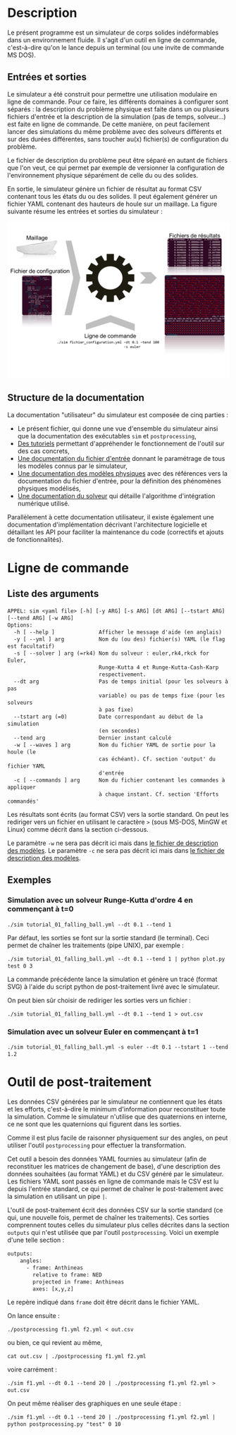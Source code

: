 # Description

Le présent programme est un simulateur de corps solides indéformables dans un
environnement fluide. Il s'agit d'un outil en ligne de commande, c'est-à-dire
qu'on le lance depuis un terminal (ou une invite de commande MS DOS).

## Entrées et sorties

Le simulateur a été construit pour permettre une utilisation modulaire en ligne
de commande. Pour ce faire, les différents domaines à configurer sont séparés :
la description du problème physique est faite dans un ou plusieurs fichiers
d'entrée et la description de la simulation (pas de temps, solveur...) est
faite en ligne de commande. De cette manière, on peut facilement lancer des
simulations du même problème avec des solveurs différents et sur des durées
différentes, sans toucher au(x) fichier(s) de configuration du problème.

Le fichier de description du problème peut être séparé en autant de fichiers
que l'on veut, ce qui permet par exemple de versionner la configuration de
l'environnement physique séparément de celle du ou des solides.

En sortie, le simulateur génère un fichier de résultat au format CSV contenant
tous les états du ou des solides. Il peut également générer un fichier YAML
contenant des hauteurs de houle sur un maillage. La figure suivante résume les
entrées et sorties du simulateur :

![](images/simulator_overview.svg)

## Structure de la documentation

La documentation "utilisateur" du simulateur est composée de cinq parties :

- Le présent fichier, qui donne une vue d'ensemble du simulateur ainsi que la
  documentation des exécutables `sim` et `postprocessing`,
- [Des tutoriels](tutorials.html) permettant d'appréhender le fonctionnement de
  l'outil sur des cas concrets,
- [Une documentation du fichier d'entrée](documentation_yaml.html) donnant le
  paramétrage de tous les modèles connus par le simulateur,
- [Une documentation des modèles physiques](modeles_reperes_et_conventions.html) avec des références vers la
  documentation du fichier d'entrée, pour la définition des phénomènes physiques
  modélisés,
- [Une documentation du solveur](solver.html) qui détaille l'algorithme
  d'intégration numérique utilisé.

Parallèlement à cette documentation utilisateur, il existe également une
documentation d'implémentation décrivant l'architecture logicielle et
détaillant les API pour faciliter la maintenance du code (correctifs et
ajouts de fonctionnalités).

# Ligne de commande

## Liste des arguments

~~~~~~~~~~~~~~~~~~~~ {.bash}
APPEL: sim <yaml file> [-h] [-y ARG] [-s ARG] [dt ARG] [--tstart ARG]
[--tend ARG] [-w ARG]
Options:
  -h [ --help ]              Afficher le message d'aide (en anglais)
  -y [ --yml ] arg           Nom du (ou des) fichier(s) YAML (le flag est facultatif)
  -s [ --solver ] arg (=rk4) Nom du solveur : euler,rk4,rkck for Euler,
                             Runge-Kutta 4 et Runge-Kutta-Cash-Karp
                             respectivement.
  --dt arg                   Pas de temps initial (pour les solveurs à pas
                             variable) ou pas de temps fixe (pour les solveurs
                             à pas fixe)
  --tstart arg (=0)          Date correspondant au début de la simulation
                             (en secondes)
  --tend arg                 Dernier instant calculé
  -w [ --waves ] arg         Nom du fichier YAML de sortie pour la houle (le
                             cas échéant). Cf. section 'output' du fichier YAML
                             d'entrée
  -c [ --commands ] arg      Nom du fichier contenant les commandes à appliquer
                             à chaque instant. Cf. section 'Efforts commandés'
~~~~~~~~~~~~~~~~~~~~

Les résultats sont écrits (au format CSV) vers la sortie standard. On peut les
rediriger vers un fichier en utilisant le caractère `>` (sous MS-DOS, MinGW et
Linux) comme décrit dans la section ci-dessous.

Le paramètre `-w` ne sera pas décrit ici mais dans [le fichier de description
des modèles](documentation_yaml.html#waves).
Le paramètre `-c` ne sera pas décrit ici mais dans [le fichier de description
des modèles](documentation_yaml.html#efforts-commandés).

## Exemples

### Simulation avec un solveur Runge-Kutta d'ordre 4 en commençant à t=0

~~~~~~~~~~~~~~~~~~~~ {.bash}
./sim tutorial_01_falling_ball.yml --dt 0.1 --tend 1
~~~~~~~~~~~~~~~~~~~~

Par défaut, les sorties se font sur la sortie standard (le terminal). Ceci
permet de chaîner les traitements (pipe UNIX), par exemple :

~~~~~~~~~~~~~~~~~~~~ {.bash}
./sim tutorial_01_falling_ball.yml --dt 0.1 --tend 1 | python plot.py test 0 3
~~~~~~~~~~~~~~~~~~~~

La commande précédente lance la simulation et génère un tracé (format SVG) à
l'aide du script python de post-traitement livré avec le simulateur.

On peut bien sûr choisir de rediriger les sorties vers un fichier :

~~~~~~~~~~~~~~~~~~~~ {.bash}
./sim tutorial_01_falling_ball.yml --dt 0.1 --tend 1 > out.csv
~~~~~~~~~~~~~~~~~~~~

### Simulation avec un solveur Euler en commençant à t=1

~~~~~~~~~~~~~~~~~~~~ {.bash}
./sim tutorial_01_falling_ball.yml -s euler --dt 0.1 --tstart 1 --tend 1.2
~~~~~~~~~~~~~~~~~~~~

# Outil de post-traitement

Les données CSV générées par le simulateur ne contiennent que les états et les
efforts, c'est-à-dire le minimum d'information pour reconstituer toute la
simulation. Comme le simulateur n'utilise que des quaternions en interne, ce ne
sont que les quaternions qui figurent dans les sorties.

Comme il est plus facile de raisonner physiquement sur des angles, on peut
utiliser l'outil `postprocessing` pour effectuer la transformation.

Cet outil a besoin des données YAML fournies au simulateur (afin de reconstituer les
matrices de changement de base), d'une description des données souhaitées (au
format YAML) et du CSV généré par le simulateur.
Les fichiers YAML sont passés en ligne de commande mais le CSV est lu depuis
l'entrée standard, ce qui permet de chaîner le post-traitement avec la
simulation en utilisant un pipe `|`.

L'outil de post-traitement écrit des données CSV sur la sortie standard (ce
qui, une nouvelle fois, permet de chaîner les traitements). Ces sorties
comprennent toutes celles du simulateur plus celles décrites dans la section
`outputs` qui n'est utilisée que par l'outil `postprocessing`. Voici un exemple
d'une telle section :

~~~~~~~~~~~~~~~~~~~~ {.yaml}
outputs:
    angles:
      - frame: Anthineas
        relative to frame: NED
        projected in frame: Anthineas
        axes: [x,y,z]
~~~~~~~~~~~~~~~~~~~~

Le repère indiqué dans `frame` doit être décrit dans le fichier YAML.

On lance ensuite :

~~~~~~~~~~~~~~~~~~~~ {.bash}
./postprocessing f1.yml f2.yml < out.csv
~~~~~~~~~~~~~~~~~~~~

ou bien, ce qui revient au même,

~~~~~~~~~~~~~~~~~~~~ {.bash}
cat out.csv | ./postprocessing f1.yml f2.yml
~~~~~~~~~~~~~~~~~~~~

voire carrément :

~~~~~~~~~~~~~~~~~~~~ {.bash}
./sim f1.yml --dt 0.1 --tend 20 | ./postprocessing f1.yml f2.yml > out.csv
~~~~~~~~~~~~~~~~~~~~

On peut même réaliser des graphiques en une seule étape :

~~~~~~~~~~~~~~~~~~~~ {.bash}
./sim f1.yml --dt 0.1 --tend 20 | ./postprocessing f1.yml f2.yml | python postprocessing.py "test" 0 10
~~~~~~~~~~~~~~~~~~~~

